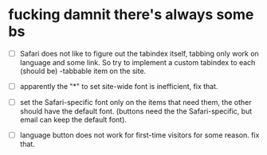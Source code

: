 # fucking damnit there's always some bs
- [ ] Safari does not like to figure out the tabindex itself, tabbing only work on language and some link. So try to implement a custom tabindex to each (should be) -tabbable item on the site.

- [ ] apparently the "*" to set site-wide font is inefficient, fix that.

- [ ] set the Safari-specific font only on the items that need them, the other should have the default font. (buttons need the the Safari-specific, but email can keep the default font).

- [ ] language button does not work for first-time visitors for some reason. fix that.
